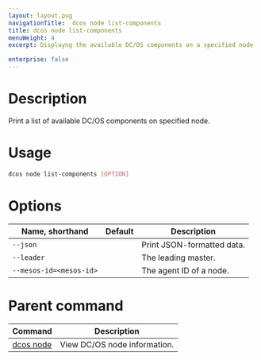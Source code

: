 ```yaml
---
layout: layout.pug
navigationTitle:  dcos node list-components
title: dcos node list-components
menuWeight: 4
excerpt: Displayng the available DC/OS components on a specified node

enterprise: false
---
```



# Description
Print a list of available DC/OS components on specified node.

# Usage

```bash
dcos node list-components [OPTION]
```

# Options

| Name, shorthand | Default | Description |
|---------|-------------|-------------|
| `--json`   |             |  Print JSON-formatted data. |
| `--leader`   |             |  The leading master. |
| `--mesos-id=<mesos-id>`   |             | The agent ID of a node. |

# Parent command

| Command | Description |
|---------|-------------|
| [dcos node](/1.12/cli/command-reference/dcos-node/) | View DC/OS node information. |

<!-- # Examples -->
